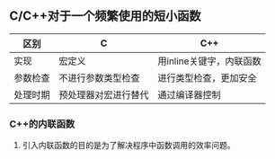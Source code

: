 ## C/C++对于一个频繁使用的短小函数

| 区别     | C                    | C++                      |
| -------- | -------------------- | ------------------------ |
| 实现     | 宏定义               | 用inline关键字，内联函数 |
| 参数检查 | 不进行参数类型检查   | 进行类型检查，更加安全   |
| 处理时期 | 预处理器对宏进行替代 | 通过编译器控制           |

### C++的内联函数

1. 引入内联函数的目的是为了解决程序中函数调用的效率问题。

